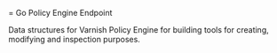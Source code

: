 = Go Policy Engine Endpoint 

Data structures for Varnish Policy Engine for building tools
for creating, modifying and inspection purposes. 


